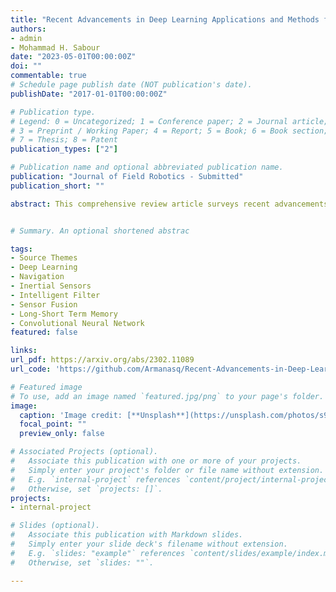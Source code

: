 ```yaml
---
title: "Recent Advancements in Deep Learning Applications and Methods for Autonomous Navigation: A Comprehensive Review"
authors:
- admin
- Mohammad H. Sabour
date: "2023-05-01T00:00:00Z"
doi: ""
commentable: true
# Schedule page publish date (NOT publication's date).
publishDate: "2017-01-01T00:00:00Z"

# Publication type.
# Legend: 0 = Uncategorized; 1 = Conference paper; 2 = Journal article;
# 3 = Preprint / Working Paper; 4 = Report; 5 = Book; 6 = Book section;
# 7 = Thesis; 8 = Patent
publication_types: ["2"]

# Publication name and optional abbreviated publication name.
publication: "Journal of Field Robotics - Submitted"
publication_short: ""

abstract: This comprehensive review article surveys recent advancements in deep learning applications and methods for autonomous navigation. We provide a detailed overview of state-of-the-art deep learning frameworks for key functions in autonomous navigation, including obstacle detection, scene perception, path planning, and control. We analyze recent research studies to evaluate the implementation and testing of these methods, and provide a critical assessment of their strengths, limitations, and potential areas of growth. We also highlight interdisciplinary work related to this field, and discuss the challenges posed by environmental complexity, uncertainty, obstacles, and dynamic environments. Our review emphasizes the importance of navigation for mobile robots, autonomous cars, unmanned aerial vehicles, and space vehicles, and identifies key trends in recent research. By synthesizing findings from multiple studies, we provide a valuable resource for researchers and practitioners working in this field.


# Summary. An optional shortened abstrac

tags:
- Source Themes
- Deep Learning
- Navigation
- Inertial Sensors
- Intelligent Filter
- Sensor Fusion
- Long-Short Term Memory
- Convolutional Neural Network
featured: false

links:
url_pdf: https://arxiv.org/abs/2302.11089
url_code: 'https://github.com/Armanasq/Recent-Advancements-in-Deep-Learning-Applications-and-Methods-for-Autonomous-Navigation'

# Featured image
# To use, add an image named `featured.jpg/png` to your page's folder. 
image:
  caption: 'Image credit: [**Unsplash**](https://unsplash.com/photos/s9CC2SKySJM)'
  focal_point: ""
  preview_only: false

# Associated Projects (optional).
#   Associate this publication with one or more of your projects.
#   Simply enter your project's folder or file name without extension.
#   E.g. `internal-project` references `content/project/internal-project/index.md`.
#   Otherwise, set `projects: []`.
projects:
- internal-project

# Slides (optional).
#   Associate this publication with Markdown slides.
#   Simply enter your slide deck's filename without extension.
#   E.g. `slides: "example"` references `content/slides/example/index.md`.
#   Otherwise, set `slides: ""`.

---
```




